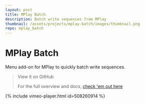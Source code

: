 ```yaml
---
layout: post
title: MPlay Batch
description: Batch write sequences from MPlay
thumbnail: /assets/projects/mplay-batch/images/thumbnail.png
repo: mplay_batch
---
```


# MPlay Batch
Menu add-on for MPlay to quickly batch write sequences.

> View it on GitHub   <a class="fab fa-github" href="{{ site.socials.github }}/{{ page.repo }}"></a>
>
> For the full overview and docs, [check 'em out here](https://jamesrobinsonvfx.github.io/mplay_batch)


<!-- ![MPlay Batch
Menu](/assets/projects/mplay-batch/images/thumbnail.png){:style="margin: 1em;"} -->

{% include vimeo-player.html id=508260914 %}

